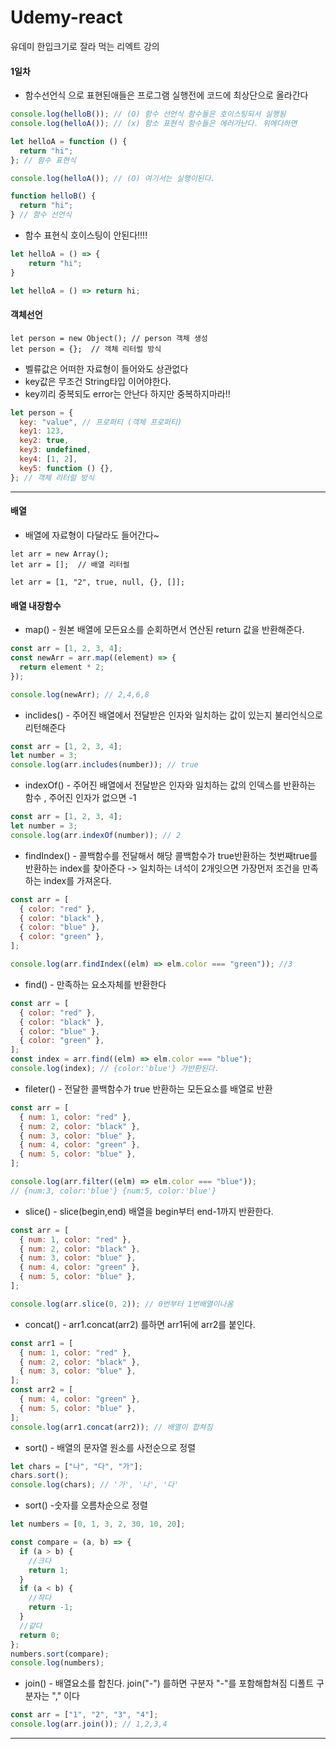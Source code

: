 # Udemy-react

유데미 한입크기로 잘라 먹는 리엑트 강의

#### 1일차

- 함수선언식 으로 표현된애들은 프로그램 실행전에 코드에 최상단으로 올라간다

```javascript
console.log(helloB()); // (O) 함수 선언식 함수들은 호이스팅되서 실행됨
console.log(helloA()); // (x) 함소 표현식 함수들은 에러가난다. 위에다하면

let helloA = function () {
  return "hi";
}; // 함수 표현식

console.log(helloA()); // (O) 여기서는 실행이된다.

function helloB() {
  return "hi";
} // 함수 선언식
```

- 함수 표현식 호이스팅이 안된다!!!!

```javascript
let helloA = () => {
    return "hi";
}

let helloA = () => return hi;
```

#### 객체선언

```
let person = new Object(); // person 객체 생성
let person = {};  // 객체 리터럴 방식
```

- 벨류값은 어떠한 자료형이 들어와도 상관없다
- key값은 무조건 String타입 이어야한다.
- key끼리 중복되도 error는 안난다 하지만 중복하지마라!!

```javascript
let person = {
  key: "value", // 프로퍼티 (객체 프로퍼티)
  key1: 123,
  key2: true,
  key3: undefined,
  key4: [1, 2],
  key5: function () {},
}; // 객체 리터럴 방식
```

---

#### 배열

- 배열에 자료형이 다달라도 들어간다~

```
let arr = new Array();
let arr = [];  // 배열 리터럴

let arr = [1, "2", true, null, {}, []];
```

#### 배열 내장함수

- map() - 원본 배열에 모든요소를 순회하면서 연산된 return 값을 반환해준다.

```javascript
const arr = [1, 2, 3, 4];
const newArr = arr.map((element) => {
  return element * 2;
});

console.log(newArr); // 2,4,6,8
```

- inclides() - 주어진 배열에서 전달받은 인자와 일치하는 값이 있는지 불리언식으로 리턴해준다

```javascript
const arr = [1, 2, 3, 4];
let number = 3;
console.log(arr.includes(number)); // true
```

- indexOf() - 주어진 배열에서 전달받은 인자와 일치하는 값의 인덱스를 반환하는 함수 , 주어진 인자가 없으면 -1

```javascript
const arr = [1, 2, 3, 4];
let number = 3;
console.log(arr.indexOf(number)); // 2
```

- findIndex() - 콜백함수를 전달해서 해당 콜백함수가 true반환하는 첫번째true를 반환하는 index를 찾아준다 -> 일치하는 녀석이 2개잇으면 가장먼저 조건을 만족하는 index를 가져온다.

```javascript
const arr = [
  { color: "red" },
  { color: "black" },
  { color: "blue" },
  { color: "green" },
];

console.log(arr.findIndex((elm) => elm.color === "green")); //3
```

- find() - 만족하는 요소자체를 반환한다

```javascript
const arr = [
  { color: "red" },
  { color: "black" },
  { color: "blue" },
  { color: "green" },
];
const index = arr.find((elm) => elm.color === "blue");
console.log(index); // {color:'blue'} 가반환된다.
```

- fileter() - 전달한 콜백함수가 true 반환하는 모든요소를 배열로 반환

```javascript
const arr = [
  { num: 1, color: "red" },
  { num: 2, color: "black" },
  { num: 3, color: "blue" },
  { num: 4, color: "green" },
  { num: 5, color: "blue" },
];

console.log(arr.filter((elm) => elm.color === "blue"));
// {num:3, color:'blue'} {num:5, color:'blue'}
```

- slice() - slice(begin,end) 배열을 begin부터 end-1까지 반환한다.

```javascript
const arr = [
  { num: 1, color: "red" },
  { num: 2, color: "black" },
  { num: 3, color: "blue" },
  { num: 4, color: "green" },
  { num: 5, color: "blue" },
];

console.log(arr.slice(0, 2)); // 0번부터 1번배열이나옴
```

- concat() - arr1.concat(arr2) 를하면 arr1뒤에 arr2를 붙인다.

```javascript
const arr1 = [
  { num: 1, color: "red" },
  { num: 2, color: "black" },
  { num: 3, color: "blue" },
];
const arr2 = [
  { num: 4, color: "green" },
  { num: 5, color: "blue" },
];
console.log(arr1.concat(arr2)); // 배열이 합쳐짐
```

- sort() - 배열의 문자열 원소를 사전순으로 정렬

```javascript
let chars = ["나", "다", "가"];
chars.sort();
console.log(chars); // '가', '나', '다'
```

- sort() -숫자를 오름차순으로 정렬

```javascript
let numbers = [0, 1, 3, 2, 30, 10, 20];

const compare = (a, b) => {
  if (a > b) {
    //크다
    return 1;
  }
  if (a < b) {
    //작다
    return -1;
  }
  //같다
  return 0;
};
numbers.sort(compare);
console.log(numbers);
```

- join() - 배열요소를 합친다. join("-") 를하면 구분자 "-"를 포함해합쳐짐
  디폴트 구분자는 "," 이다

```javascript
const arr = ["1", "2", "3", "4"];
console.log(arr.join()); // 1,2,3,4
```

---
